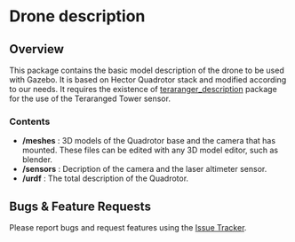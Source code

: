 # Drone description

## Overview

This package contains the basic model description of the drone to be used with Gazebo. It is based on Hector Quadrotor stack and modified according to our needs. It requires the existence of [teraranger_description](https://github.com/Terabee/teraranger_description) package for the use of the Teraranged Tower sensor.

### Contents

* **/meshes** : 3D models of the Quadrotor base and the camera that has mounted. These files can be edited with any 3D model editor, such as blender.
* **/sensors** : Decription of the camera and the laser altimeter sensor.
* **/urdf** : The total description of the Quadrotor.

## Bugs & Feature Requests

Please report bugs and request features using the [Issue Tracker](https://github.com/kosmastsk/thesis/issues).

